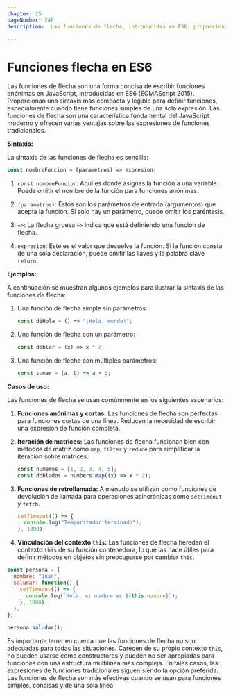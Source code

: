```yaml
---
chapter: 25
pageNumber: 248
description:  Las funciones de flecha, introducidas en ES6, proporcionan una sintaxis concisa para definir funciones en JavaScript. Son ideales para funciones cortas de una sola expresión y ofrecen simplicidad y claridad, a menudo se usan para iterar sobre matrices y definir funciones de devolución de llamada compactas. Las funciones de flecha son conocidas por su eficiencia y legibilidad.

---
```

# Funciones flecha en ES6

Las funciones de flecha son una forma concisa de escribir funciones anónimas en JavaScript, introducidas en ES6 (ECMAScript 2015). Proporcionan una sintaxis más compacta y legible para definir funciones, especialmente cuando tiene funciones simples de una sola expresión. Las funciones de flecha son una característica fundamental del JavaScript moderno y ofrecen varias ventajas sobre las expresiones de funciones tradicionales.

**Sintaxis:**

La sintaxis de las funciones de flecha es sencilla:

```javascript
const nombreFuncion = (parametros) => expresion;
```

1. `const nombreFuncion`: Aquí es donde asignas la función a una variable. Puede omitir el nombre de la función para funciones anónimas.

2. `(parametros)`: Estos son los parámetros de entrada (argumentos) que acepta la función. Si solo hay un parámetro, puede omitir los paréntesis.

3. `=>`: La flecha gruesa `=>` indica que está definiendo una función de flecha.

4. `expresion`: Este es el valor que devuelve la función. Si la función consta de una sola declaración, puede omitir las llaves y la palabra clave `return`.

**Ejemplos:**

A continuación se muestran algunos ejemplos para ilustrar la sintaxis de las funciones de flecha:

1. Una función de flecha simple sin parámetros:

   ```javascript
   const diHola = () => "¡Hola, mundo!";
   ```

2. Una función de flecha con un parámetro:

   ```javascript
   const doblar = (x) => x * 2;
   ```

3. Una función de flecha con múltiples parámetros:

   ```javascript
   const sumar = (a, b) => a + b;
   ```

**Casos de uso:**

Las funciones de flecha se usan comúnmente en los siguientes escenarios:

1. **Funciones anónimas y cortas:** Las funciones de flecha son perfectas para funciones cortas de una línea. Reducen la necesidad de escribir una expresión de función completa.

2. **Iteración de matrices:** Las funciones de flecha funcionan bien con métodos de matriz como `map`, `filter` y `reduce` para simplificar la iteración sobre matrices.

   ```javascript
   const numeros = [1, 2, 3, 4, 5];
   const doblados = numbers.map((x) => x * 2);
   ```

3. **Funciones de retrollamada:** A menudo se utilizan como funciones de devolución de llamada para operaciones asincrónicas como `setTimeout` y `fetch`.

   ```javascript
   setTimeout(() => {
     console.log("Temporizador terminado");
   }, 1000);
   ```

4. **Vinculación del contexto `this`:** Las funciones de flecha heredan el contexto `this` de su función contenedora, lo que las hace útiles para definir métodos en objetos sin preocuparse por cambiar `this`.

```javascript
const persona = {
  nombre: "Juan",
  saludar: function() {
    setTimeout(() => {
      console.log(`Hola, mi nombre es ${this.nombre}`);
    }, 1000);
  },
};

persona.saludar();
```

Es importante tener en cuenta que las funciones de flecha no son adecuadas para todas las situaciones. Carecen de su propio contexto `this`, no pueden usarse como constructores y pueden no ser apropiadas para funciones con una estructura multilínea más compleja. En tales casos, las expresiones de funciones tradicionales siguen siendo la opción preferida. Las funciones de flecha son más efectivas cuando se usan para funciones simples, concisas y de una sola línea.
